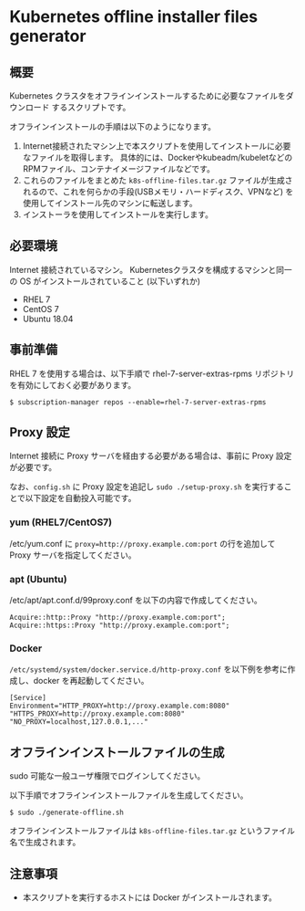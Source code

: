 # Kubernetes offline installer files generator

## 概要

Kubernetes クラスタをオフラインインストールするために必要なファイルをダウンロード
するスクリプトです。

オフラインインストールの手順は以下のようになります。

1. Internet接続されたマシン上で本スクリプトを使用してインストールに必要なファイルを取得します。
具体的には、Dockerやkubeadm/kubeletなどの RPMファイル、コンテナイメージファイルなどです。
2. これらのファイルをまとめた `k8s-offline-files.tar.gz` ファイルが生成されるので、これを何らかの手段(USBメモリ・ハードディスク、VPNなど)
を使用してインストール先のマシンに転送します。
3. インストーラを使用してインストールを実行します。 

## 必要環境

Internet 接続されているマシン。
Kubernetesクラスタを構成するマシンと同一の OS がインストールされていること (以下いずれか)

* RHEL 7
* CentOS 7
* Ubuntu 18.04

## 事前準備

RHEL 7 を使用する場合は、以下手順で rhel-7-server-extras-rpms リポジトリを有効にしておく必要があります。

    $ subscription-manager repos --enable=rhel-7-server-extras-rpms

## Proxy 設定

Internet 接続に Proxy サーバを経由する必要がある場合は、事前に Proxy 設定が必要です。

なお、`config.sh` に Proxy 設定を追記し `sudo ./setup-proxy.sh` を実行することで以下設定を自動投入可能です。

### yum (RHEL7/CentOS7)

/etc/yum.conf に `proxy=http://proxy.example.com:port` の行を追加して Proxy サーバを指定してください。

### apt (Ubuntu)

/etc/apt/apt.conf.d/99proxy.conf を以下の内容で作成してください。

    Acquire::http::Proxy "http://proxy.example.com:port";
    Acquire::https::Proxy "http://proxy.example.com:port";

### Docker

`/etc/systemd/system/docker.service.d/http-proxy.conf` を以下例を参考に作成し、docker を再起動してください。

    [Service]
    Environment="HTTP_PROXY=http://proxy.example.com:8080" "HTTPS_PROXY=http://proxy.example.com:8080" "NO_PROXY=localhost,127.0.0.1,..."

## オフラインインストールファイルの生成

sudo 可能な一般ユーザ権限でログインしてください。

以下手順でオフラインインストールファイルを生成してください。

    $ sudo ./generate-offline.sh

オフラインインストールファイルは `k8s-offline-files.tar.gz` というファイル名で生成されます。

## 注意事項

* 本スクリプトを実行するホストには Docker がインストールされます。
